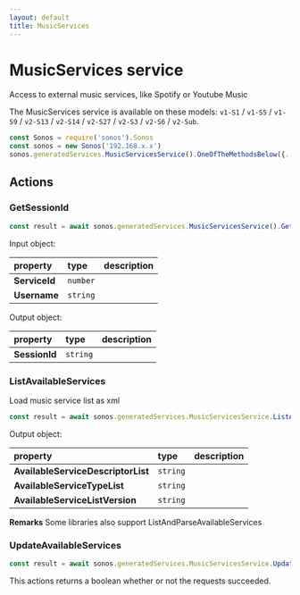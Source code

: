 ```yaml
---
layout: default
title: MusicServices
---
```

# MusicServices service

Access to external music services, like Spotify or Youtube Music

The MusicServices service is available on these models: `v1-S1` / `v1-S5` / `v1-S9` / `v2-S13` / `v2-S14` / `v2-S27` / `v2-S3` / `v2-S6` / `v2-Sub`.

```js
const Sonos = require('sonos').Sonos
const sonos = new Sonos('192.168.x.x')
sonos.generatedServices.MusicServicesService().OneOfTheMethodsBelow({...})
```

## Actions

### GetSessionId

```js
const result = await sonos.generatedServices.MusicServicesService().GetSessionId({ ServiceId:..., Username:... });
```

Input object:

| property | type | description |
|:----------|:-----|:------------|
| **ServiceId** | `number` |  |
| **Username** | `string` |  |

Output object:

| property | type | description |
|:----------|:-----|:------------|
| **SessionId** | `string` |  |

### ListAvailableServices

Load music service list as xml

```js
const result = await sonos.generatedServices.MusicServicesService.ListAvailableServices();
```

Output object:

| property | type | description |
|:----------|:-----|:------------|
| **AvailableServiceDescriptorList** | `string` |  |
| **AvailableServiceTypeList** | `string` |  |
| **AvailableServiceListVersion** | `string` |  |

**Remarks** Some libraries also support ListAndParseAvailableServices

### UpdateAvailableServices

```js
const result = await sonos.generatedServices.MusicServicesService.UpdateAvailableServices();
```

This actions returns a boolean whether or not the requests succeeded.

